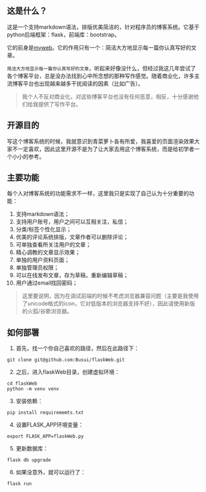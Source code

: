 ## 这是什么？

这是一个支持markdown语法，排版优美简洁的，针对程序员的博客系统。它基于python后端框架：flask，前端库：bootstrap。

它的前身是[myweb](https://github.com/Busui/myweb)。它的作用只有一个：简洁大方地显示每一篇你认真写好的文章。

`简洁大方地显示每一篇你认真写好的文章`，听起来好像没什么，但经过我这几年尝试了各个博客平台，总是没办法找到心中所念想的那种写作感觉。随着商业化，许多主流博客平台也出现越来越多干扰阅读的因素（比如广告）。

> 我个人不反对商业化，对这些博客平台也没有任何恶意，相反，十分感谢他们给我提供了写作平台。

## 开源目的

写这个博客系统的时候，我就意识到青菜萝卜各有所爱，我喜爱的页面渲染效果大家不一定喜欢，因此这里开源不是为了让大家去用这个博客系统，而是给初学者一个小小的参考。

## 主要功能

每个人对博客系统的功能需求不一样，这里我只是实现了自己认为十分重要的功能：

1. 支持markdown语法；
2. 支持用户账号，用户之间可以互相关注，私信；
3. 分类/标签个性化显示；
4. 优美的评论系统排版，文章作者可以删除评论；
5. 可单独查看所关注用户的文章；
6. 精心调教的文章显示效果；
7. 单独的用户资料页面；
8. 单独管理员权限；
9. 可以在线发布文章，存为草稿，重新编辑草稿；
10. 用户通过email找回密码；

> 这里要说明，因为在调试前端的时候不考虑浏览器兼容问题（主要是我使用了unicode格式的icon，它对低版本的浏览器支持不好），因此请使用新版的火狐/谷歌浏览器。

## 如何部署

1. 首先，找一个你自己喜欢的路径，然后在此路径下：
```
git clone git@github.com:Busui/flaskWeb.git
```

2. 之后，进入flaskWeb目录，创建虚拟环境：
```
cd flaskWeb
python -m venv venv
```

3. 安装依赖：

```
pip install requirememts.txt
```

4. 设置FLASK_APP环境变量：

```
export FLASK_APP=flaskWeb.py
```

5. 更新数据库：

```
flask db upgrade
```

6. 如果没意外，就可以运行了：

```
flask run
```

